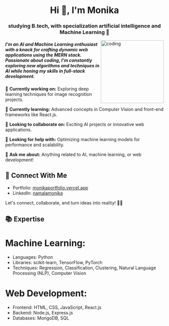 <h1 align="center">Hi 👋, I'm Monika</h1>
<h3 align="center">studying B.tech, with specialization artificial intelligence and Machine Learning 🤖</h3>
<img align = "right" alt="coding" width="200" src="https://github.com/MONIKANAMALA/MONIKANAMALA/assets/104424662/0bf6b1b4-a40d-4f91-83e5-e07517eb3a47">

##### I'm an AI and Machine Learning enthusiast with a knack for crafting dynamic web applications using the MERN stack. Passionate about coding, I'm constantly exploring new algorithms and techniques in AI while honing my skills in full-stack development.     


🔭 **Currently working on:** Exploring deep learning techniques for image recognition projects.

🌱 **Currently learning:** Advanced concepts in Computer Vision and front-end frameworks like React.js.

👯 **Looking to collaborate on:** Exciting AI projects or innovative web applications.

🤔 **Looking for help with:** Optimizing machine learning models for performance and scalability.

💬 **Ask me about:** Anything related to AI, machine learning, or web development!

## 🔗 Connect With Me
- Portfolio: [monikaportfolio.vercel.app](https://monikaportfolio.vercel.app/)
- LinkedIn: [namalamonika](https://www.linkedin.com/in/namalamonika/)

Let's connect, collaborate, and turn ideas into reality! 🚀✨

## 📚 Expertise
# Machine Learning:
- Languages: Python
- Libraries: scikit-learn, TensorFlow, PyTorch
- Techniques: Regression, Classification, Clustering, Natural Language Processing (NLP), Computer Vision
# Web Development:
- Frontend: HTML, CSS, JavaScript, React.js
- Backend: Node.js, Express.js
- Databases: MongoDB, SQL



